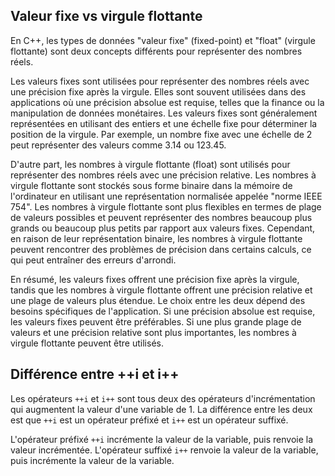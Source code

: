 
## Valeur fixe vs virgule flottante

En C++, les types de données "valeur fixe" (fixed-point) et "float" (virgule flottante) sont deux concepts différents pour représenter des nombres réels.

Les valeurs fixes sont utilisées pour représenter des nombres réels avec une précision fixe après la virgule. Elles sont souvent utilisées dans des applications où une précision absolue est requise, telles que la finance ou la manipulation de données monétaires. Les valeurs fixes sont généralement représentées en utilisant des entiers et une échelle fixe pour déterminer la position de la virgule. Par exemple, un nombre fixe avec une échelle de 2 peut représenter des valeurs comme 3.14 ou 123.45.

D'autre part, les nombres à virgule flottante (float) sont utilisés pour représenter des nombres réels avec une précision relative. Les nombres à virgule flottante sont stockés sous forme binaire dans la mémoire de l'ordinateur en utilisant une représentation normalisée appelée "norme IEEE 754". Les nombres à virgule flottante sont plus flexibles en termes de plage de valeurs possibles et peuvent représenter des nombres beaucoup plus grands ou beaucoup plus petits par rapport aux valeurs fixes. Cependant, en raison de leur représentation binaire, les nombres à virgule flottante peuvent rencontrer des problèmes de précision dans certains calculs, ce qui peut entraîner des erreurs d'arrondi.

En résumé, les valeurs fixes offrent une précision fixe après la virgule, tandis que les nombres à virgule flottante offrent une précision relative et une plage de valeurs plus étendue. Le choix entre les deux dépend des besoins spécifiques de l'application. Si une précision absolue est requise, les valeurs fixes peuvent être préférables. Si une plus grande plage de valeurs et une précision relative sont plus importantes, les nombres à virgule flottante peuvent être utilisés.

## Différence entre ++i et i++

Les opérateurs `++i` et `i++` sont tous deux des opérateurs d'incrémentation qui augmentent la valeur d'une variable de 1. La différence entre les deux est que `++i` est un opérateur préfixé et `i++` est un opérateur suffixé.

L'opérateur préfixé `++i` incrémente la valeur de la variable, puis renvoie la valeur incrémentée. L'opérateur suffixé `i++` renvoie la valeur de la variable, puis incrémente la valeur de la variable.